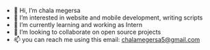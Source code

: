 - 👋 Hi, I’m chala megersa
- 👀 I’m interested in website and mobile development, writing scripts
- 🌱 I’m currently learning and working as Intern
- 💞️ I’m looking to collaborate on open source projects
- 📫 you can reach me using this email: chalamegersa5@gmail.com

<!---
chalameg/chalameg is a ✨ special ✨ repository because its `README.md` (this file) appears on your GitHub profile.
You can click the Preview link to take a look at your changes.
--->
